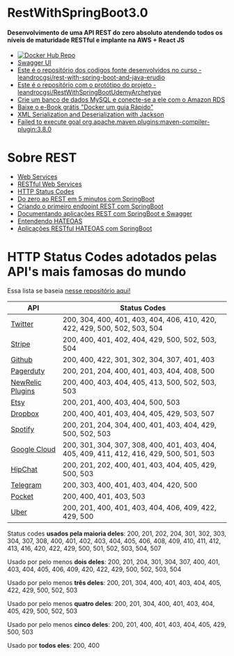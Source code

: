 # RestWithSpringBoot3.0
#### Desenvolvimento de uma API REST do zero absoluto atendendo todos os níveis de maturidade RESTful e implante na AWS + React JS

- [![Docker Hub Repo](https://img.shields.io/docker/pulls/lduran355/rest-with-spring-boot-udemy.svg)](https://hub.docker.com/repository/docker/lduran355/rest-with-spring-boot-udemy)
- [Swagger UI](http://localhost:8080/swagger-ui.html)
- [Este é o repositório dos codigos fonte desenvolvidos no curso - leandrocgsi/rest-with-spring-boot-and-java-erudio](https://github.com/leandrocgsi/rest-with-spring-boot-and-java-erudio)
- [Este é o repositório com o protótipo do projeto - leandrocgsi/RestWithSpringBootUdemyArchetype](https://github.com/leandrocgsi/RestWithSpringBootUdemyArchetype)
- [Crie um banco de dados MySQL e conecte-se a ele com o Amazon RDS](https://aws.amazon.com/pt/getting-started/hands-on/create-mysql-db/)
- [Baixe o e-Book grátis "Docker um guia Rápido"](https://pub.erudio.com.br/guia-docker)
- [XML Serialization and Deserialization with Jackson](https://www.baeldung.com/jackson-xml-serialization-and-deserialization)
- [Failed to execute goal org.apache.maven.plugins:maven-compiler-plugin:3.8.0](https://exerror.com/failed-to-execute-goal-org-apache-maven-pluginsmaven-compiler-plugin3-8-0compile-default-compile-on-project-demo-fatal-error-compiling-invalid-target-release-11/)

# Sobre REST

* [Web Services](http://www.semeru.com.br/blog/web-services/)
* [RESTful Web Services](http://www.semeru.com.br/blog/restful-web-services/)
* [HTTP Status Codes](http://www.semeru.com.br/blog/http-status-codes-em-servicos-rest/)
* [Do zero ao REST em 5 minutos com SpringBoot](http://www.semeru.com.br/blog/do-zero-ao-rest-em-5-minutos-com-springboot/)
* [Criando o primeiro endpoint REST com SpringBoot](http://www.semeru.com.br/blog/criando-o-primeiro-endpoint-rest-com-springboot/)
* [Documentando aplicações REST com SpringBoot e Swagger](http://www.semeru.com.br/blog/documentando-aplicacoes-restfull-com-springboot-e-swagger/)
* [Entendendo HATEOAS](http://www.semeru.com.br/blog/entendendo_hateoas/)
* [Aplicações RESTful HATEOAS com SpringBoot](http://www.semeru.com.br/blog/aplicacoes-restfull-hateoas-com-springboot/)

# HTTP Status Codes adotados pelas API's mais famosas do mundo

Essa lista se baseia [nesse repositório aqui!](https://gist.github.com/vkostyukov/32c84c0c01789425c29a#file-statuses-md)

|API                   | Status Codes                                                                             |
|----------------------|------------------------------------------------------------------------------------------|
|[Twitter][tw]         | 200, 304, 400, 401, 403, 404, 406, 410, 420, 422, 429, 500, 502, 503, 504                |
|[Stripe][stripe]      | 200, 400, 401, 402, 404, 429, 500, 502, 503, 504                                         |
|[Github][gh]          | 200, 400, 422, 301, 302, 304, 307, 401, 403                                              |
|[Pagerduty][pd]       | 200, 201, 204, 400, 401, 403, 404, 408, 500                                              |
|[NewRelic Plugins][nr]| 200, 400, 403, 404, 405, 413, 500, 502, 503, 503                                         |
|[Etsy][etsy]          | 200, 201, 400, 403, 404, 500, 503                                                        |
|[Dropbox][db]         | 200, 400, 401, 403, 404, 405, 429, 503, 507                                              |
|[Spotify][spf]        | 200, 201, 204, 304, 400, 401, 403, 404, 429, 500, 502, 503                               |
|[Google Cloud][gc]    | 200, 301, 304, 307, 308, 400, 401, 403, 404, 405, 409, 411, 412, 416, 429, 500, 501, 503 |
|[HipChat][hc]         | 200, 201, 202, 400, 401, 403, 404, 405, 429, 500, 503                                    |
|[Telegram][tg]        | 200, 303, 400, 401, 403, 404, 420, 500                                                   |
|[Pocket][pk]          | 200, 400, 401, 403, 503                                                                  |
|[Uber][ub]            | 200, 201, 400, 401, 403, 404, 406, 409, 422, 429, 500                                    |


Status codes **usados pela maioria deles**: 200, 201, 202, 204, 301, 302, 303, 304, 307, 308, 400, 401, 402, 403, 404, 405, 406, 408, 409, 410, 411, 412, 413, 416, 420, 422, 429, 500, 501, 502, 503, 504, 507

Usado por pelo menos **dois deles**: 200, 201, 204, 301, 304, 307, 400, 401, 403, 404, 405, 406, 409, 420, 422, 429, 500, 502, 503, 504

Usado por pelo menos **três deles**: 200, 201, 304, 400, 401, 403, 404, 405, 422, 429, 500, 502, 503

Usado por pelo menos **quatro deles**: 200, 201, 304, 400, 401, 403, 404, 405, 429, 500, 502, 503

Usado por pelo menos **cinco deles**: 200, 201, 400, 401, 403, 404, 405, 429, 500, 503

Usado por **todos eles**: 200, 400

[tw]: https://dev.twitter.com/overview/api/response-codes
[stripe]: https://stripe.com/docs/api#errors
[gh]: https://developer.github.com/v3/#client-errors
[pd]: https://developer.pagerduty.com/documentation/rest/errors
[nr]: https://docs.newrelic.com/docs/plugins/plugin-developer-resources/developer-reference/plugin-api-responses-error-codes
[etsy]: https://www.etsy.com/developers/documentation/getting_started/api_basics#section_standard_response_codes
[db]: https://www.dropbox.com/developers-v1/core/docs
[spf]: https://developer.spotify.com/web-api/user-guide/
[gc]: https://cloud.google.com/storage/docs/json_api/v1/status-codes#http-status-and-error-codes
[hc]: https://www.hipchat.com/docs/apiv2/response_codes
[tg]: https://core.telegram.org/api/errors
[pk]: https://getpocket.com/developer/docs/errors
[ub]: https://developer.uber.com/v1/api-reference/